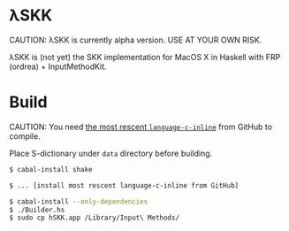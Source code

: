 λSKK
============
CAUTION: λSKK is currently alpha version. USE AT YOUR OWN RISK.

λSKK is (not yet) the SKK implementation for MacOS X in Haskell with FRP (ordrea) + InputMethodKit.

Build
=====
CAUTION: You need [the most rescent `language-c-inline`](https://github.com/mchakravarty/language-c-inline/tree/def179b26c104cdfa73e1e873214aa5ef600f531) from GitHub to compile.

Place S-dictionary under `data` directory before building.

```sh
$ cabal-install shake

$ ... [install most rescent language-c-inline from GitHub]

$ cabal-install --only-dependencies
$ ./Builder.hs
$ sudo cp hSKK.app /Library/Input\ Methods/
```
